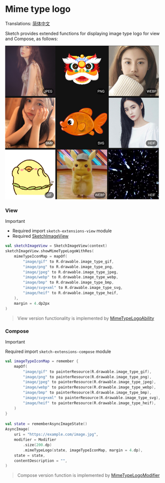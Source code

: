 # Mime type logo

Translations: [简体中文](mime_type_logo_zh.md)

Sketch provides extended functions for displaying image type logo for view and Compose, as follows:

![sample_mime_type_logo.png](../res/sample_mime_type_logo.png)

### View

> [!IMPORTANT]
> * Required import `sketch-extensions-view` module
> * Required [SketchImageView]

```kotlin
val sketchImageView = SketchImageView(context)
sketchImageView.showMimeTypeLogoWithRes(
    mimeTypeIconMap = mapOf(
        "image/gif" to R.drawable.image_type_gif,
        "image/png" to R.drawable.image_type_png,
        "image/jpeg" to R.drawable.image_type_jpeg,
        "image/webp" to R.drawable.image_type_webp,
        "image/bmp" to R.drawable.image_type_bmp,
        "image/svg+xml" to R.drawable.image_type_svg,
        "image/heif" to R.drawable.image_type_heif,
    ),
    margin = 4.dp2px
)
```

> View version functionality is implemented by [MimeTypeLogoAbility]

### Compose

> [!IMPORTANT]
> Required import `sketch-extensions-compose` module

```kotlin
val imageTypeIconMap = remember {
    mapOf(
        "image/gif" to painterResource(R.drawable.image_type_gif),
        "image/png" to painterResource(R.drawable.image_type_png),
        "image/jpeg" to painterResource(R.drawable.image_type_jpeg),
        "image/webp" to painterResource(R.drawable.image_type_webp),
        "image/bmp" to painterResource(R.drawable.image_type_bmp),
        "image/svg+xml" to painterResource(R.drawable.image_type_svg),
        "image/heif" to painterResource(R.drawable.image_type_heif),
    )
}

val state = rememberAsyncImageState()
AsyncImage(
    uri = "https://example.com/image.jpg",
    modifier = Modifier
        .size(200.dp)
        .mimeTypeLogo(state, imageTypeIconMap, margin = 4.dp),
    state = state,
    contentDescription = "",
)
```

> Compose version function is implemented by [MimeTypeLogoModifier]

[SketchImageView]: ../../sketch-extensions-view-core/src/main/kotlin/com/github/panpf/sketch/SketchImageView.kt

[MimeTypeLogoAbility]: ../../sketch-extensions-view-core/src/main/kotlin/com/github/panpf/sketch/ability/MimeTypeLogoAbility.kt

[MimeTypeLogoModifier]: ../../sketch-extensions-compose/src/main/kotlin/com/github/panpf/sketch/compose/ability/MimeTypeLogoModifier.kt